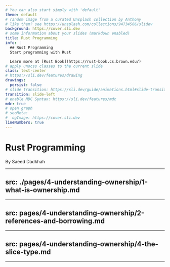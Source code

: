 ```yaml
---
# You can also start simply with 'default'
theme: default
# random image from a curated Unsplash collection by Anthony
# like them? see https://unsplash.com/collections/94734566/slidev
background: https://cover.sli.dev
# some information about your slides (markdown enabled)
title: Rust Programming
info: |
  ## Rust Programming
  Start programming with Rust

  Learn more at [Rust Book](https://rust-book.cs.brown.edu/)
# apply unocss classes to the current slide
class: text-center
# https://sli.dev/features/drawing
drawings:
  persist: false
# slide transition: https://sli.dev/guide/animations.html#slide-transitions
transition: slide-left
# enable MDC Syntax: https://sli.dev/features/mdc
mdc: true
# open graph
# seoMeta:
#  ogImage: https://cover.sli.dev
lineNumbers: true
---
```


# Rust Programming

By Saeed Dadkhah

---
src: ./pages/4-understanding-ownership/1-what-is-ownership.md
---
---
src: pages/4-understanding-ownership/2-references-and-borrowing.md
---
---
src: pages/4-understanding-ownership/4-the-slice-type.md
---
---